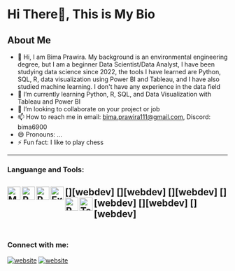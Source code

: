 # Hi There👋, This is My Bio

## About Me
- 👋 Hi, I am Bima Prawira. My background is an environmental engineering degree, but I am a beginner Data Scientist/Data Analyst, I have been studying data science since 2022, the tools I have learned are Python, SQL, R, data visualization using Power BI and Tableau, and I have also studied machine learning. I don't have any experience in the data field
- 🌱 I’m currently learning Python, R, SQL, and Data Visualization with Tableau and Power BI
- 💞️ I’m looking to collaborate on your project or job
- 📫 How to reach me in email: bima.prawira111@gmail.com, Discord: bima6900
- 😄 Pronouns: ...
- ⚡ Fun fact: I like to play chess
---
### Languange and Tools:
[<img align="left" alt="MySQL" width="30xp" src="https://cdn.jsdelivr.net/gh/devicons/icons/mysql/mysql-original.svg" style="padding-right:10xp;" />][webdev]
[<img align="left" alt="Python" width="30xp" src="https://upload.wikimedia.org/wikipedia/commons/1/1f/Python_logo_01.svg" style="padding-right:10xp;" />][webdev]
[<img align="left" alt="PostgreSQL" width="30xp" src="https://www.vectorlogo.zone/logos/postgresql/postgresql-ar21.svg" style="padding-right:10xp;" />][webdev]
[<img align="left" alt="Excel" width="30xp" src="https://cdn.jsdelivr.net/gh/devicons/icons/mysql/mysql-original.svg" style="padding-right:10xp;" />][webdev]
[<img align="left" alt="Power BI" width="30xp" src="https://upload.wikimedia.org/wikipedia/commons/c/cf/New_Power_BI_Logo.svg" style="padding-right:10xp;" />][webdev]
[<img align="left" alt="Tableau" width="30xp" src="https://upload.wikimedia.org/wikipedia/commons/4/4b/Tableau_Logo.png" style="padding-right:10xp;" />][webdev]
<br />
<br />
---
### Connect with me:
[![website](https://logowik.com/content/uploads/images/5501-instagram-new-2022-line.webp)](https://www.instagram.com/bimapu/?hl=id)
[![website](https://upload.wikimedia.org/wikipedia/commons/0/01/LinkedIn_Logo.svg)](https://www.linkedin.com/in/bima-p-021a79186/)

<!---
aabimr/aabimr is a ✨ special ✨ repository because its `README.md` (this file) appears on your GitHub profile.
You can click the Preview link to take a look at your changes.
--->

